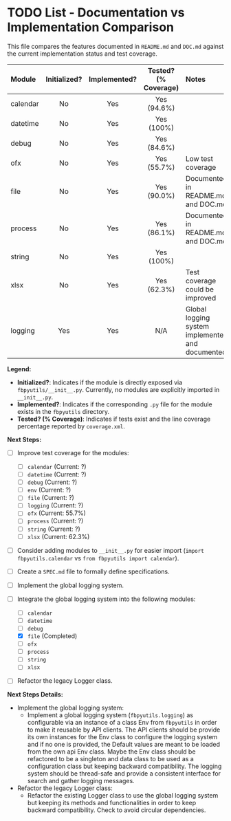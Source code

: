 # TODO List - Documentation vs Implementation Comparison

This file compares the features documented in `README.md` and `DOC.md` against the current implementation status and test coverage.

| Module     | Initialized? | Implemented? | Tested? (% Coverage) | Notes                                            |
| :--------- | :----------: | :----------: | :------------------: | :----------------------------------------------- |
| calendar   | No           | Yes          | Yes (94.6%)          |                                                  |
| datetime   | No           | Yes          | Yes (100%)           |                                                  |
| debug      | No           | Yes          | Yes (84.6%)          |                                                  |
| ofx        | No           | Yes          | Yes (55.7%)          | Low test coverage                                |
| file       | No           | Yes          | Yes (90.0%)          | Documented in README.md and DOC.md               |
| process    | No           | Yes          | Yes (86.1%)          | Documented in README.md and DOC.md               |
| string     | No           | Yes          | Yes (100%)           |                                                  |
| xlsx       | No           | Yes          | Yes (62.3%)          | Test coverage could be improved                  |
| logging    | Yes          | Yes          | N/A                  | Global logging system implemented and documented |

**Legend:**

*   **Initialized?**: Indicates if the module is directly exposed via `fbpyutils/__init__.py`. Currently, no modules are explicitly imported in `__init__.py`.
*   **Implemented?**: Indicates if the corresponding `.py` file for the module exists in the `fbpyutils` directory.
*   **Tested? (% Coverage)**: Indicates if tests exist and the line coverage percentage reported by `coverage.xml`.

**Next Steps:**

*   [ ] Improve test coverage for the modules:
    *   [ ] `calendar` (Current: ?)
    *   [ ] `datetime` (Current: ?)
    *   [ ] `debug` (Current: ?)
    *   [ ] `env` (Current: ?)
    *   [ ] `file` (Current: ?)
    *   [ ] `logging` (Current: ?)
    *   [ ] `ofx` (Current: 55.7%)
    *   [ ] `process` (Current: ?)
    *   [ ] `string` (Current: ?)
    *   [ ] `xlsx` (Current: 62.3%)
*   [ ] Consider adding modules to `__init__.py` for easier import (`import fbpyutils.calendar` vs `from fbpyutils import calendar`).
*   [ ] Create a `SPEC.md` file to formally define specifications.
*   [ ] Implement the global logging system.
*   [ ] Integrate the global logging system into the following modules:
    *   [ ] `calendar`
    *   [ ] `datetime`
    *   [ ] `debug`
    *   [X] `file` (Completed)
    *   [ ] `ofx`
    *   [ ] `process`
    *   [ ] `string`
    *   [ ] `xlsx`
*   [ ] Refactor the legacy Logger class.


**Next Steps Details:**

*   Implement the global logging system:
    *  Implement a global logging system (`fbpyutils.logging`) as configurable via an instance of a class Env from `fbpyutils` in order to make it reusable by API clients. The API clients should be provide its own instances for the Env class to configure the logging system and if no one is provided, the Default values are meant to be loaded from the own api Env class. Maybe the Env class should be refactored to be a singleton and data class to be used as a configuration class but keeping backward compatibility. The logging system should be thread-safe and provide a consistent interface for search and gather logging messages.
*   Refactor the legacy Logger class:
    *  Refactor the existing Logger class to use the global logging system but keeping its methods and functionalities in order to keep backward compatibility. Check to avoid circular dependencies.
